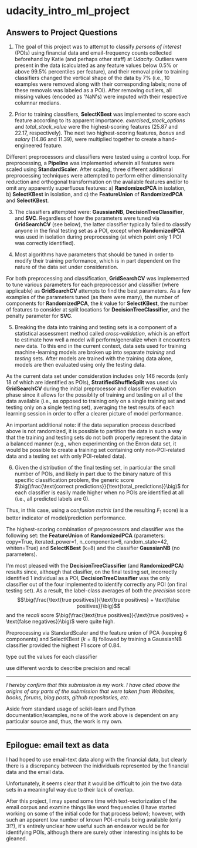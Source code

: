 # udacity_intro_ml_project

## Answers to Project Questions

1) The goal of this project was to attempt to classify _persons of interest_ (POIs) using financial data and email-frequency counts collected beforehand by Katie (and perhaps other staff) at _Udacity_. Outliers were present in the data (calculated as any feature values below 0.5% or above 99.5% percentiles per feature), and their removal prior to training classifiers changed the vertical shape of the data by 7% (i.e., 10 examples were removed along with their corresponding labels; none of these removals was labeled as a POI). After removing outliers, all missing values (encoded as 'NaN's) were imputed with their respective columnar medians. 

2) Prior to training classifiers, **SelectKBest** was implemented to score each feature according to its apparent importance. _exercised_stock_options_ and _total_stock_value_ were the highest-scoring features (25.87 and 22.17, respectively). The next two highest-scoring features, _bonus_ and _salary_ (14.86 and 11.39), were multiplied together to create a hand-engineered feature.

Different preprocessors and classifiers were tested using a control loop. For preprocessing, a **Pipeline** was implemented wherein all features were scaled using **StandardScaler**. After scaling, three different additional preprocessing techniques were attempted to perform either dimensionality reduction and orthogonal transformation on the available features and/or to omit any apparently superfluous features: a) **RandomizedPCA** in isolation, b) **SelectKBest** in isolation, and c) the **FeatureUnion** of **RandomizedPCA** and **SelectKBest**.

3) The classifiers attempted were: **GaussianNB**, **DecisionTreeClassifier**, and **SVC**. Regardless of how the parameters were tuned via **GridSearchCV** (see below), the latter classifier typically failed to classify anyone in the final testing set as a POI, except when **RandomizedPCA** was used in isolation during preprocessing (at which point only 1 POI was correctly identified).

4) Most algorithms have parameters that should be tuned in order to modify their training performance, which is in part dependent on the nature of the data set under consideration.

For both preprocessing and classification, **GridSearchCV** was implemented to tune various parameters for each preprocessor and classifier (where applicable) as **GridSearchCV** attempts to find the best parameters. As a few examples of the parameters tuned (as there were many), the number of components for **RandomizedPCA**, the $k$ value for **SelectKBest**, the number of features to consider at split locations for **DecisionTreeClassifier**, and the penalty parameter for **SVC**.

5) Breaking the data into training and testing sets is a component of a statistical assessment method called _cross-validation_, which is an effort to estimate how well a model will perform/generalize when it encounters _new_ data. To this end in the current context, data sets used for training machine-learning models are broken up into separate _training_ and _testing_ sets. After models are trained with the training data alone, models are then evaluated using only the testing data.

As the current data set under consideration includes only 146 records (only 18 of which are identified as POIs), **StratifiedShuffleSplit** was used via **GridSearchCV** during the initial preprocessor and classifier evaluation phase since it allows for the possiblity of training and testing on all of the data available (i.e., as opposed to training only on a single training set and testing only on a single testing set), averaging the test results of each learning session in order to offer a clearer picture of model performance.

An important additional note: if the data separation process described above is not randomized, it is possible to partition the data in such a way that the training and testing sets do not both properly represent the data in a balanced manner (e.g., when experimenting on the Enron data set, it would be possible to create a training set containing only non-POI-related data and a testing set with only POI-related data). 

6) Given the distribution of the final testing set, in particular the small number of POIs, and likely in part due to the binary nature of this specific classification problem, the generic score $\big(\frac{\text{correct predictions}}{\text{total_predictions}}\big)$ for each classifier is easily made higher when no POIs are identified at all (i.e., all predicted labels are $0$). 

Thus, in this case, using a _confusion matrix_ (and the resulting $F_{1}$ score) is a better indicator of model/prediction performance. 

The highest-scoring combination of preprocessors and classifier was the following set: the **FeatureUnion** of **RandomizedPCA** (parameters: copy=True, iterated_power=1, n_components=6, random_state=42, whiten=True) and **SelectKBest** (k=8) and the classifier **GaussianNB** (no parameters).



I'm most pleased with the **DecisionTreeClassifier** (and **RandomizedPCA**) results since, although that clasifier, on the final testing set, incorrectly identified 1 individual as a POI, **DecisionTreeClassifier** was the only classifier out of the four implemented to identify correctly any POI (on final testing set). As a result, the label-class averages of both the _precision_ score $$\big(\frac{\text{true positives}}{\text{true positives} + \text{false positives}}\big)$$ and the _recall_ score $\big(\frac{\text{true positives}}{\text{true positives} + \text{false negatives}}\big)$ were quite high.


Preprocessing via StandardScaler and the feature union of PCA (keeping 6 components) and SelectKBest ($k = 8$) followed by training a GaussianNB classifier provided the highest F1 score of 0.84.


type out the values for each classifier

use different words to describe precision and recall

---

_I hereby confirm that this submission is my work. I have cited above the origins of any parts of the submission that were taken from Websites, books, forums, blog posts, github repositories, etc._

Aside from standard usage of scikit-learn and Python documentation/examples, none of the work above is dependent on any particular source and, thus, the work is my own.

---

## Epilogue: email text as data

I had hoped to use email-text data along with the financial data, but clearly there is a discrepancy between the inidividuals represented by the financial data and the email data.

Unfortunately, it seems clear that it would be difficult to join the two data sets in a meaningful way due to their lack of overlap. 

After this project, I may spend some time with text-vectorization of the email corpus and examine things like word frequencies (I have started working on some of the initial code for that process below); however, with such an apparent low number of known POI-emails being available (only 3!?), it's entirely unclear how useful such an endeavor would be for identifying POIs, although there are surely other interesting insights to be gleaned.
